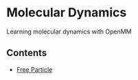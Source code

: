 # Molecular Dynamics

Learning molecular dynamics with OpenMM


## Contents

- [Free Particle](free_particle/free_particle.ipynb)
